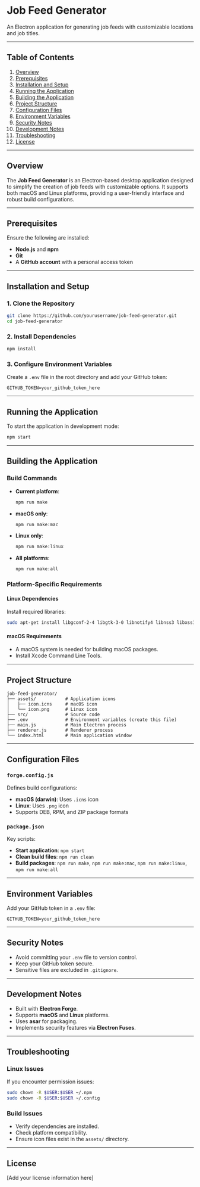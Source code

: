 # Job Feed Generator

An Electron application for generating job feeds with customizable locations and job titles.

---

## Table of Contents
1. [Overview](#overview)
2. [Prerequisites](#prerequisites)
3. [Installation and Setup](#installation-and-setup)
4. [Running the Application](#running-the-application)
5. [Building the Application](#building-the-application)
6. [Project Structure](#project-structure)
7. [Configuration Files](#configuration-files)
8. [Environment Variables](#environment-variables)
9. [Security Notes](#security-notes)
10. [Development Notes](#development-notes)
11. [Troubleshooting](#troubleshooting)
12. [License](#license)

---

## Overview
The **Job Feed Generator** is an Electron-based desktop application designed to simplify the creation of job feeds with customizable options. It supports both macOS and Linux platforms, providing a user-friendly interface and robust build configurations.

---

## Prerequisites
Ensure the following are installed:
- **Node.js** and **npm**
- **Git**
- A **GitHub account** with a personal access token

---

## Installation and Setup

### 1. Clone the Repository
```bash
git clone https://github.com/yourusername/job-feed-generator.git
cd job-feed-generator
```

### 2. Install Dependencies
```bash
npm install
```

### 3. Configure Environment Variables
Create a `.env` file in the root directory and add your GitHub token:
```plaintext
GITHUB_TOKEN=your_github_token_here
```

---

## Running the Application
To start the application in development mode:
```bash
npm start
```

---

## Building the Application

### Build Commands
- **Current platform**: 
  ```bash
  npm run make
  ```
- **macOS only**: 
  ```bash
  npm run make:mac
  ```
- **Linux only**: 
  ```bash
  npm run make:linux
  ```
- **All platforms**: 
  ```bash
  npm run make:all
  ```

### Platform-Specific Requirements

#### Linux Dependencies
Install required libraries:
```bash
sudo apt-get install libgconf-2-4 libgtk-3-0 libnotify4 libnss3 libxss1 libxtst6 xdg-utils
```

#### macOS Requirements
- A macOS system is needed for building macOS packages.
- Install Xcode Command Line Tools.

---

## Project Structure
```plaintext
job-feed-generator/
├── assets/           # Application icons
│   ├── icon.icns     # macOS icon
│   └── icon.png      # Linux icon
├── src/              # Source code
├── .env              # Environment variables (create this file)
├── main.js           # Main Electron process
├── renderer.js       # Renderer process
└── index.html        # Main application window
```

---

## Configuration Files

### `forge.config.js`
Defines build configurations:
- **macOS (darwin)**: Uses `.icns` icon
- **Linux**: Uses `.png` icon
- Supports DEB, RPM, and ZIP package formats

### `package.json`
Key scripts:
- **Start application**: `npm start`
- **Clean build files**: `npm run clean`
- **Build packages**: `npm run make`, `npm run make:mac`, `npm run make:linux`, `npm run make:all`

---

## Environment Variables
Add your GitHub token in a `.env` file:
```plaintext
GITHUB_TOKEN=your_github_token_here
```

---

## Security Notes
- Avoid committing your `.env` file to version control.
- Keep your GitHub token secure.
- Sensitive files are excluded in `.gitignore`.

---

## Development Notes
- Built with **Electron Forge**.
- Supports **macOS** and **Linux** platforms.
- Uses **asar** for packaging.
- Implements security features via **Electron Fuses**.

---

## Troubleshooting

### Linux Issues
If you encounter permission issues:
```bash
sudo chown -R $USER:$USER ~/.npm
sudo chown -R $USER:$USER ~/.config
```

### Build Issues
- Verify dependencies are installed.
- Check platform compatibility.
- Ensure icon files exist in the `assets/` directory.

---

## License
[Add your license information here]
